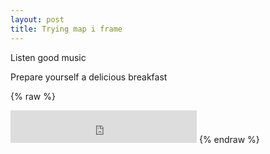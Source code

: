 ```yaml
---
layout: post
title: Trying map i frame
---
```


Listen good music 

Prepare yourself a delicious breakfast

{% raw %}
<iframe frameborder="no" border="0" marginwidth="0" marginheight="0" width=298 height=52 src="http://music.163.com/outchain/player?type=2&id=29750802&auto=0&height=32"></iframe>
{% endraw %}
